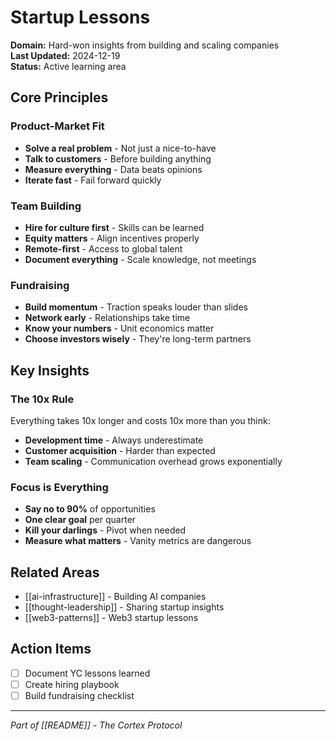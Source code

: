 # Startup Lessons

**Domain:** Hard-won insights from building and scaling companies  
**Last Updated:** 2024-12-19  
**Status:** Active learning area

## Core Principles

### Product-Market Fit
- **Solve a real problem** - Not just a nice-to-have
- **Talk to customers** - Before building anything
- **Measure everything** - Data beats opinions
- **Iterate fast** - Fail forward quickly

### Team Building
- **Hire for culture first** - Skills can be learned
- **Equity matters** - Align incentives properly
- **Remote-first** - Access to global talent
- **Document everything** - Scale knowledge, not meetings

### Fundraising
- **Build momentum** - Traction speaks louder than slides
- **Network early** - Relationships take time
- **Know your numbers** - Unit economics matter
- **Choose investors wisely** - They're long-term partners

## Key Insights

### The 10x Rule
Everything takes 10x longer and costs 10x more than you think:
- **Development time** - Always underestimate
- **Customer acquisition** - Harder than expected
- **Team scaling** - Communication overhead grows exponentially

### Focus is Everything
- **Say no to 90%** of opportunities
- **One clear goal** per quarter
- **Kill your darlings** - Pivot when needed
- **Measure what matters** - Vanity metrics are dangerous

## Related Areas
- [[ai-infrastructure]] - Building AI companies
- [[thought-leadership]] - Sharing startup insights
- [[web3-patterns]] - Web3 startup lessons

## Action Items
- [ ] Document YC lessons learned
- [ ] Create hiring playbook
- [ ] Build fundraising checklist

---
*Part of [[README]] - The Cortex Protocol* 